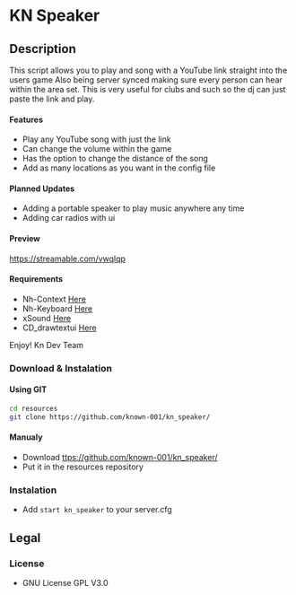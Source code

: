 # KN Speaker

## Description

This script allows you to play and song with a YouTube link straight into the users
game Also being server synced making sure every person can hear within the area set.
This is very useful for clubs and such so the dj can just paste the link and play. 

#### Features

* Play any YouTube song with just the link
* Can change the volume within the game
* Has the option to change the distance of the song
* Add as many locations as you want in the config file

#### Planned Updates

* Adding a portable speaker to play music anywhere any time
* Adding car radios with ui

#### Preview

https://streamable.com/vwqlqp

#### Requirements

* Nh-Context [Here](https://github.com/known-001/nh-context)
* Nh-Keyboard [Here](https://github.com/nerohiro/nh-keyboard)
* xSound [Here](https://github.com/Xogy/xsound)
* CD_drawtextui [Here](https://forum.cfx.re/t/free-release-draw-text-ui/1885313)

Enjoy!
Kn Dev Team 

### Download & Instalation

#### Using GIT

```sh
cd resources
git clone https://github.com/known-001/kn_speaker/
```

#### Manualy

- Download <ttps://github.com/known-001/kn_speaker/>
- Put it in the resources repository

### Instalation

- Add `start kn_speaker` to your server.cfg

## Legal

### License

- GNU License GPL V3.0
